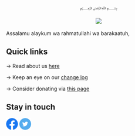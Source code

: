 <p align="center">
  ﷽
</p>

<p align="center">
  <img src="https://cdn.amrayn.com/assets/images/logo-about.png?v=2" width="256px">
 </p>

Assalamu alaykum wa rahmatullahi wa barakaatuh,

## Quick links

 → Read about us [here](https://amrayn.com/about)
 
 → Keep an eye on our [change log](https://amrayn.com/about/changes)
 
 → Consider donating via [this page](https://amrayn.com/donate)
 
## Stay in touch

 <a href="https://facebook.com/amraynofficial"><img src="https://raw.githubusercontent.com/amrayn/.github/main/assets/Facebook.png" width="32px"></a> <a href="https://twitter.com/amraynofficial"><img src="https://raw.githubusercontent.com/amrayn/.github/main/assets/Twitter.png" width="32px"></a>

[banner]: https://cdn.amrayn.com/assets/images/logo-about.png?v=2
